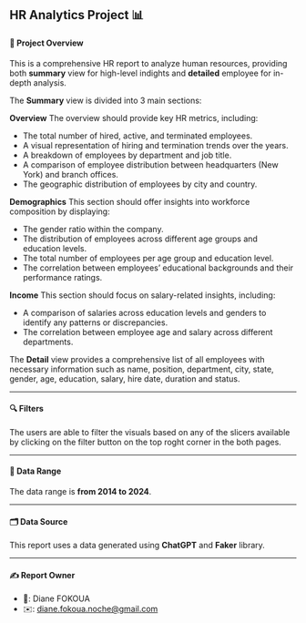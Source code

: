 **HR Analytics** Project 📊
---
#### 📖 Project Overview 
This is a comprehensive HR report to analyze human resources, providing both **summary** view for high-level indights and **detailed** employee for in-depth analysis.

The **Summary** view is divided into 3 main sections:

**Overview**
The overview should provide key HR metrics, including:
- The total number of hired, active, and terminated employees.
- A visual representation of hiring and termination trends over the years.
- A breakdown of employees by department and job title.
- A comparison of employee distribution between headquarters (New York) and branch offices.
- The geographic distribution of employees by city and country.

**Demographics**
This section should offer insights into workforce composition by displaying:
- The gender ratio within the company.
- The distribution of employees across different age groups and education levels.
- The total number of employees per age group and education level.
- The correlation between employees’ educational backgrounds and their performance ratings.


**Income**
This section should focus on salary-related insights, including:
- A comparison of salaries across education levels and genders to identify any patterns or discrepancies.
- The correlation between employee age and salary across different departments.

The **Detail** view provides a comprehensive list of all employees with necessary information such as name, position, department, city, state, gender, age, education, salary, hire date, duration and status.

---
#### 🔍 Filters
The users are able to filter the visuals based on any of the slicers available by clicking on the filter button on the top roght corner in the both pages.

---
#### 🧮 Data Range
The data range is **from 2014 to 2024**.

---
#### 🗂️ Data Source
This report uses a data generated using **ChatGPT** and **Faker** library.

---
#### ✍️ Report Owner ###
- 👤: Diane FOKOUA
- ✉️: diane.fokoua.noche@gmail.com